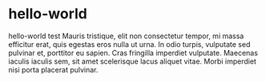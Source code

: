 # hello-world
hello-world test
Mauris tristique, elit non consectetur tempor, mi massa efficitur erat, quis egestas eros nulla ut urna. In odio turpis, vulputate sed pulvinar et, porttitor eu sapien. Cras fringilla imperdiet vulputate. Maecenas iaculis iaculis sem, sit amet scelerisque lacus aliquet vitae. Morbi imperdiet nisi porta placerat pulvinar. 
